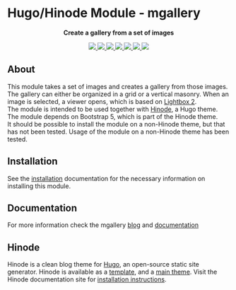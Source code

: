 <!-- CSpell:ignore Hinode mgallery Lightbox shortcode frontmatter mgalleryblog lekhoi2002 -->
# Hugo/Hinode Module - mgallery

<!-- Markdownlint-disable MD033 -->
<!-- Tagline -->
<p align="center">
    <b>Create a gallery from a set of images</b>
    <br />
</p>

<!-- Badges -->
<p align="center">
    <a href="https://gohugo.io" alt="Hugo website">
        <img src="https://img.shields.io/badge/generator-hugo-brightgreen">
    </a>
    <a href="https://gethinode.com" alt="Hinode theme">
        <img src="https://img.shields.io/badge/theme-hinode-blue">
    </a>
    <a href="https://github.com/lekhoi2002/mod-mgallery/releases" alt="Last release">
        <img src="https://img.shields.io/github/v/release/lekhoi2002/mod-mgallery">
    </a>
    <a href="https://github.com/lekhoi2002/mod-mgallery/releases" alt="Release date">
        <img src="https://img.shields.io/github/release-date/lekhoi2002/mod-mgallery">
    </a>
    <a href="https://github.com/lekhoi2002/mod-mgallery/commits/main" alt="Last commit">
        <img src="https://img.shields.io/github/last-commit/lekhoi2002/mod-mgallery/main">
    </a>
    <a href="https://github.com/lekhoi2002/mod-mgallery/labels/bug" alt="bugs">
        <img src="https://img.shields.io/github/issues/lekhoi2002/mod-mgallery/bug">
    </a>
    <a href="https://github.com/lekhoi2002/mod-mgallery/blob/main/LICENSE" alt="License">
        <img src="https://img.shields.io/github/license/lekhoi2002/mod-mgallery">
    </a>
</p>

## About

This module takes a set of images and creates a gallery from those images. The gallery can either be organized in a grid or a vertical masonry. When an image is selected, a viewer opens, which is based on [Lightbox 2][lightbox].  
The module is intended to be used together with [Hinode](#hinode), a Hugo theme. The module depends on Bootstrap 5, which is part of the Hinode theme.  
It should be possible to install the module on a non-Hinode theme, but that has not been tested. Usage of the module on a non-Hinode theme has been tested.

## Installation

See the [installation][mgalleryinstall] documentation for the necessary information on installing this module.

## Documentation

For more information check the mgallery [blog][mgalleryblog] and [documentation][mgallerydoc]

## Hinode

Hinode is a clean blog theme for [Hugo][hugo], an open-source static site generator. Hinode is available as a [template][repository_template], and a [main theme][repository]. Visit the Hinode documentation site for [installation instructions][hinode_docs].

<!-- MARKDOWN LINKS -->
[hugo]: https://gohugo.io
[hinode_docs]: https://gethinode.com
[repository]: https://github.com/gethinode/hinode.git
[repository_template]: https://github.com/gethinode/template.git
[lightbox]: https://lokeshdhakar.com/projects/lightbox2/
[mgalleryblog]: https://lekhoi2002.net/blog/mgallery/
[mgallerydoc]: https://lekhoi2002.net/docs/shortcodes/mgallery/overview/
[mgalleryinstall]: https://lekhoi2002.net/docs/shortcodes/mgallery/installation/
